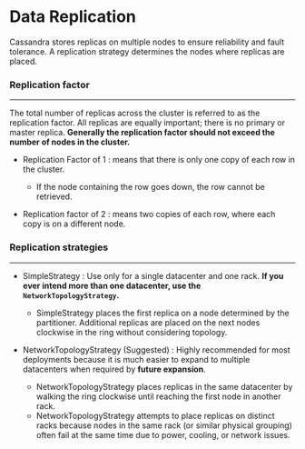 # Data Replication

<script type="text/javascript" src="../js/general.js"></script>

Cassandra stores replicas on multiple nodes to ensure reliability and fault tolerance. A replication strategy determines the nodes where replicas are placed. 

### Replication factor
---

The total number of replicas across the cluster is referred to as the replication factor. All replicas are equally important; there is no primary or master replica. **Generally the replication factor should not exceed the number of nodes in the cluster.**

* Replication Factor of 1 : means that there is only one copy of each row in the cluster.
    * If the node containing the row goes down, the row cannot be retrieved.

* Replication factor of 2 : means two copies of each row, where each copy is on a different node.

### Replication strategies
---

* SimpleStrategy : Use only for a single datacenter and one rack. **If you ever intend more than one datacenter, use the `NetworkTopologyStrategy`.**
    * SimpleStrategy places the first replica on a node determined by the partitioner. Additional replicas are placed on the next nodes clockwise in the ring without considering topology.

* NetworkTopologyStrategy (Suggested) : Highly recommended for most deployments because it is much easier to expand to multiple datacenters when required by **future expansion**.
    * NetworkTopologyStrategy places replicas in the same datacenter by walking the ring clockwise until reaching the first node in another rack. 
    * NetworkTopologyStrategy attempts to place replicas on distinct racks because nodes in the same rack (or similar physical grouping) often fail at the same time due to power, cooling, or network issues.





























